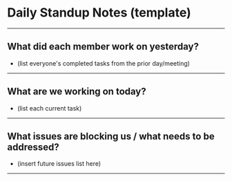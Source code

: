 # Daily Standup Notes (template)

---

## What did each member work on yesterday?

- (list everyone's completed tasks from the prior day/meeting)

---

## What are we working on today?

- (list each current task)

---

## What issues are blocking us / what needs to be addressed?

- (insert future issues list here)

---